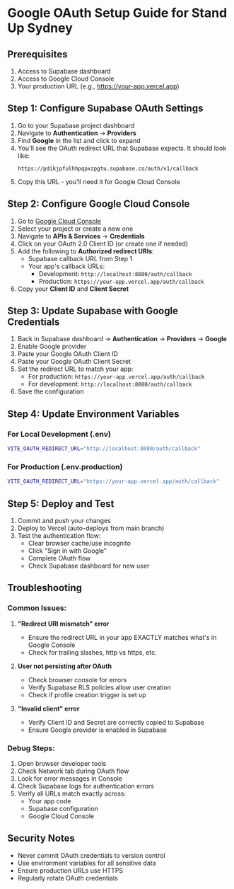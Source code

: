 # Google OAuth Setup Guide for Stand Up Sydney

## Prerequisites
1. Access to Supabase dashboard
2. Access to Google Cloud Console
3. Your production URL (e.g., https://your-app.vercel.app)

## Step 1: Configure Supabase OAuth Settings

1. Go to your Supabase project dashboard
2. Navigate to **Authentication** → **Providers**
3. Find **Google** in the list and click to expand
4. You'll see the OAuth redirect URL that Supabase expects. It should look like:
   ```
   https://pdikjpfulhhpqpxzpgtu.supabase.co/auth/v1/callback
   ```
5. Copy this URL - you'll need it for Google Cloud Console

## Step 2: Configure Google Cloud Console

1. Go to [Google Cloud Console](https://console.cloud.google.com/)
2. Select your project or create a new one
3. Navigate to **APIs & Services** → **Credentials**
4. Click on your OAuth 2.0 Client ID (or create one if needed)
5. Add the following to **Authorized redirect URIs**:
   - Supabase callback URL from Step 1
   - Your app's callback URLs:
     - Development: `http://localhost:8080/auth/callback`
     - Production: `https://your-app.vercel.app/auth/callback`
6. Copy your **Client ID** and **Client Secret**

## Step 3: Update Supabase with Google Credentials

1. Back in Supabase dashboard → **Authentication** → **Providers** → **Google**
2. Enable Google provider
3. Paste your Google OAuth Client ID
4. Paste your Google OAuth Client Secret
5. Set the redirect URL to match your app:
   - For production: `https://your-app.vercel.app/auth/callback`
   - For development: `http://localhost:8080/auth/callback`
6. Save the configuration

## Step 4: Update Environment Variables

### For Local Development (.env)
```bash
VITE_OAUTH_REDIRECT_URL="http://localhost:8080/auth/callback"
```

### For Production (.env.production)
```bash
VITE_OAUTH_REDIRECT_URL="https://your-app.vercel.app/auth/callback"
```

## Step 5: Deploy and Test

1. Commit and push your changes
2. Deploy to Vercel (auto-deploys from main branch)
3. Test the authentication flow:
   - Clear browser cache/use incognito
   - Click "Sign in with Google"
   - Complete OAuth flow
   - Check Supabase dashboard for new user

## Troubleshooting

### Common Issues:

1. **"Redirect URI mismatch" error**
   - Ensure the redirect URL in your app EXACTLY matches what's in Google Console
   - Check for trailing slashes, http vs https, etc.

2. **User not persisting after OAuth**
   - Check browser console for errors
   - Verify Supabase RLS policies allow user creation
   - Check if profile creation trigger is set up

3. **"Invalid client" error**
   - Verify Client ID and Secret are correctly copied to Supabase
   - Ensure Google provider is enabled in Supabase

### Debug Steps:

1. Open browser developer tools
2. Check Network tab during OAuth flow
3. Look for error messages in Console
4. Check Supabase logs for authentication errors
5. Verify all URLs match exactly across:
   - Your app code
   - Supabase configuration
   - Google Cloud Console

## Security Notes

- Never commit OAuth credentials to version control
- Use environment variables for all sensitive data
- Ensure production URLs use HTTPS
- Regularly rotate OAuth credentials